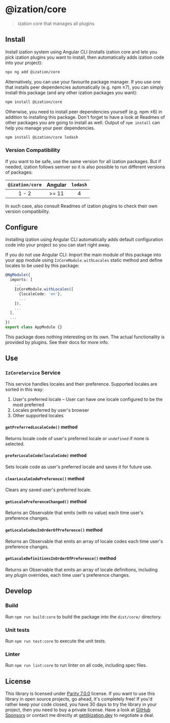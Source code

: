 # @ization/core

> ization core that manages all plugins

## Install

Install ization system using Angular CLI (installs ization core and lets you pick ization plugins you want to install, then automatically adds ization code into your project):

```sh
npx ng add @ization/core
```

Alternatively, you can use your favourite package manager. If you use one that installs peer dependencies automatically (e.g. npm ≥7), you can simply install this package (and any other ization packages you want):

```sh
npm install @ization/core
```

Otherwise, you need to install peer dependencies yourself (e.g. npm ≤6) in addition to installing this package. Don't forget to have a look at Readmes of other packages you are going to install as well. Output of `npm install` can help you manage your peer dependencies.

```sh
npm install @ization/core lodash
```

### Version Compatibility

If you want to be safe, use the same version for all ization packages. But if needed, ization follows semver so it is also possible to run different versions of packages:

`@ization/core` | Angular | `lodash`
:-: | :-: | :-:
1 - 2 | >= 11 | 4

In such case, also consult Readmes of ization plugins to check their own version compatibility.

## Configure

Installing ization using Angular CLI automatically adds default configuration code into your project so you can start right away.

If you do not use Angular CLI: Import the main module of this package into your app module using `IzCoreModule.withLocales` static method and define locales to be used by this package:

```typescript
@NgModule({
  imports: [
    ...
    IzCoreModule.withLocales([
      {localeCode: 'en'},
      ...
    ]),
    ...
  ],
  ...
})
export class AppModule {}
```

This package does nothing interesting on its own. The actual functionality is provided by plugins. See their docs for more info.

## Use

### `IzCoreService` Service

This service handles locales and their preference. Supported locales are sorted in this way:

1. User's preferred locale – User can have one locale configured to be the most preferred
1. Locales preferred by user's browser
1. Other supported locales

#### `getPreferredLocaleCode()` method

Returns locale code of user's preferred locale or `undefined` if none is selected.

#### `preferLocaleCode(localeCode)` method

Sets locale code as user's preferred locale and saves it for future use.

#### `clearLocaleCodePreference()` method

Clears any saved user's preferred locale.

#### `getLocalePreferenceChanged()` method

Returns an Observable that emits (with no value) each time user's preference changes.

#### `getLocaleCodesInOrderOfPreference()` method

Returns an Observable that emits an array of locale codes each time user's preference changes.

#### `getLocaleDefinitionsInOrderOfPreference()` method

Returns an Observable that emits an array of locale definitions, including any plugin overrides, each time user's preference changes.

## Develop

### Build

Run `npm run build:core` to build the package into the `dist/core/` directory.

### Unit tests

Run `npm run test:core` to execute the unit tests.

### Linter

Run `npm run lint:core` to run linter on all code, including spec files.

## License

This library is licensed under [Parity 7.0.0](https://github.com/ization/ization/blob/latest/LICENSE.md) license. If you want to use this library in open source projects, go ahead, it's completely free! If you'd rather keep your code closed, you have 30 days to try the library in your project, then you need to buy a private license. Have a look at [GitHub Sponsors](https://github.com/sponsors/katemihalikova) or contact me directly at <get@ization.dev> to negotiate a deal.
